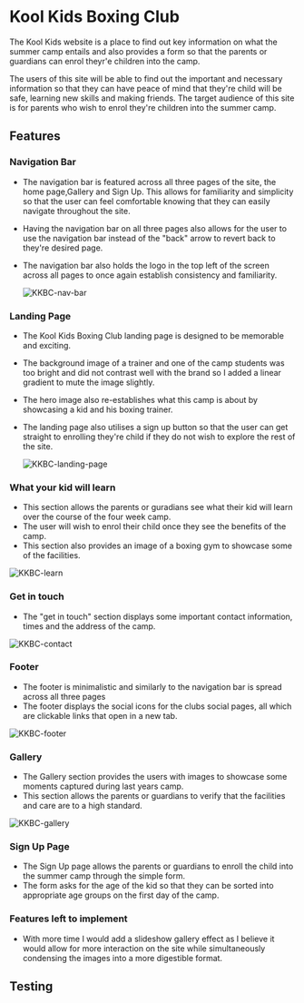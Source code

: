# Kool Kids Boxing Club

The Kool Kids website is a place to find out key information on what the summer camp entails and also provides a form so that 
the parents or guardians can enrol theyr'e children into the camp.

The users of this site will be able to find out the important and necessary information so that they can have peace of mind that
they're child will be safe, learning new skills and making friends. The target audience of this site is for parents who wish to 
enrol they're children into the summer camp.

## Features

### Navigation Bar
- The navigation bar is featured across all three pages of the site, the home page,Gallery and Sign Up. This allows for familiarity
  and simplicity so that the user can feel comfortable knowing that they can easily navigate throughout the site.
- Having the navigation bar on all three pages also allows for the user to use the navigation bar instead of the "back" arrow to 
  revert back to they're desired page.
- The navigation bar also holds the logo in the top left of the screen across all pages to once again establish consistency and 
  familiarity.

  ![KKBC-nav-bar](https://user-images.githubusercontent.com/108482390/181598883-86080bc4-fd8a-4658-8be1-86b319c22605.PNG)


### Landing Page
- The Kool Kids Boxing Club landing page is designed to be memorable and exciting.
- The background image of a trainer and one of the camp students was too bright and did not contrast well with the brand so I added a linear gradient to mute the image slightly.
- The hero image also re-establishes what this camp is about by showcasing a kid and his boxing trainer.
- The landing page also utilises a sign up button so that the user can get straight to enrolling they're child if they do not wish to
  explore the rest of the site.

  ![KKBC-landing-page](https://user-images.githubusercontent.com/108482390/181599115-83486ec9-1812-4d12-a06e-968cf090cbc2.PNG)

### What your kid will learn
- This section allows the parents or guradians see what their kid will learn over the course of the four week camp.
- The user will wish to enrol their child once they see the benefits of the camp.
- This section also provides an image of a boxing gym to showcase some of the facilities.

![KKBC-learn](https://user-images.githubusercontent.com/108482390/181599128-a0838e7a-0f27-4414-886b-4e7fe1be980b.PNG)

### Get in touch
- The "get in touch" section displays some important contact information, times and the address of the camp.

![KKBC-contact](https://user-images.githubusercontent.com/108482390/181599147-4b5348c9-b502-4112-bce5-c90436d37613.PNG)

### Footer
- The footer is minimalistic and similarly to the navigation bar is spread across all three pages 
- The footer displays the social icons for the clubs social pages, all which are clickable links that open in a new tab.

![KKBC-footer](https://user-images.githubusercontent.com/108482390/181599151-9253da6f-62c7-4f63-a791-33927a22f307.PNG)

### Gallery
- The Gallery section provides the users with images to showcase some moments captured during last years camp.
- This section allows the parents or guardians to verify that the facilities and care are to a high standard.

![KKBC-gallery](https://user-images.githubusercontent.com/108482390/181599163-ef7728ac-ba29-4d6e-a4a5-4bbc6363a088.PNG)

### Sign Up Page
- The Sign Up page allows the parents or guardians to enroll the child into the summer camp through the simple form.
- The form asks for the age of the kid so that they can be sorted into appropriate age groups on the first day of the camp.

### Features left to implement
- With more time I would add a slideshow gallery effect as I believe it would allow for more interaction on the site while simultaneously
  condensing the images into a more digestible format.

## Testing

